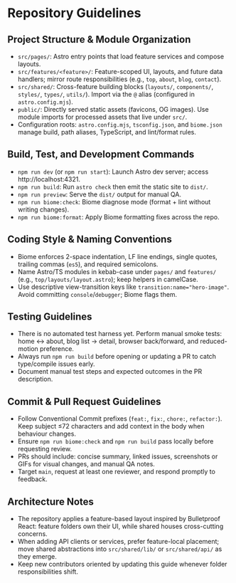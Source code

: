 # Repository Guidelines

## Project Structure & Module Organization
- `src/pages/`: Astro entry points that load feature services and compose layouts.
- `src/features/<feature>/`: Feature-scoped UI, layouts, and future data handlers; mirror route responsibilities (e.g., `top`, `about`, `blog`, `contact`).
- `src/shared/`: Cross-feature building blocks (`layouts/`, `components/`, `styles/`, `types/`, `utils/`). Import via the `@` alias (configured in `astro.config.mjs`).
- `public/`: Directly served static assets (favicons, OG images). Use module imports for processed assets that live under `src/`.
- Configuration roots: `astro.config.mjs`, `tsconfig.json`, and `biome.json` manage build, path aliases, TypeScript, and lint/format rules.

## Build, Test, and Development Commands
- `npm run dev` (or `npm run start`): Launch Astro dev server; access http://localhost:4321.
- `npm run build`: Run `astro check` then emit the static site to `dist/`.
- `npm run preview`: Serve the `dist/` output for manual QA.
- `npm run biome:check`: Biome diagnose mode (format + lint without writing changes).
- `npm run biome:format`: Apply Biome formatting fixes across the repo.

## Coding Style & Naming Conventions
- Biome enforces 2-space indentation, LF line endings, single quotes, trailing commas (`es5`), and required semicolons.
- Name Astro/TS modules in kebab-case under `pages/` and `features/` (e.g., `top/layouts/layout.astro`); keep helpers in camelCase.
- Use descriptive view-transition keys like `transition:name="hero-image"`. Avoid committing `console`/`debugger`; Biome flags them.

## Testing Guidelines
- There is no automated test harness yet. Perform manual smoke tests: home ↔ about, blog list → detail, browser back/forward, and reduced-motion preference.
- Always run `npm run build` before opening or updating a PR to catch type/compile issues early.
- Document manual test steps and expected outcomes in the PR description.

## Commit & Pull Request Guidelines
- Follow Conventional Commit prefixes (`feat:`, `fix:`, `chore:`, `refactor:`). Keep subject ≤72 characters and add context in the body when behaviour changes.
- Ensure `npm run biome:check` and `npm run build` pass locally before requesting review.
- PRs should include: concise summary, linked issues, screenshots or GIFs for visual changes, and manual QA notes.
- Target `main`, request at least one reviewer, and respond promptly to feedback.

## Architecture Notes
- The repository applies a feature-based layout inspired by Bulletproof React: feature folders own their UI, while shared houses cross-cutting concerns.
- When adding API clients or services, prefer feature-local placement; move shared abstractions into `src/shared/lib/` or `src/shared/api/` as they emerge.
- Keep new contributors oriented by updating this guide whenever folder responsibilities shift.
